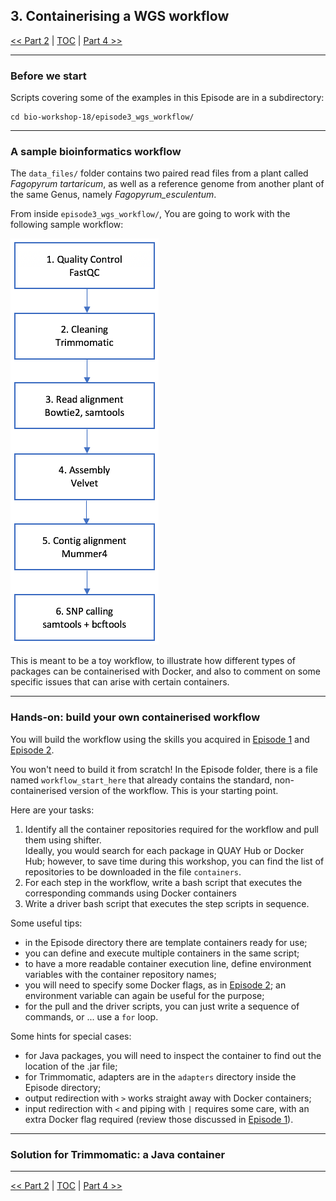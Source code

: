 ## 3. Containerising a WGS workflow

 [\<\< Part 2](https://github.com/PawseySC/bio-workshop-18/blob/master/2.fastqc.md)
 | [TOC](https://github.com/PawseySC/bio-workshop-18/blob/master/TableOfContents.md) |
 [Part 4 \>\>](https://github.com/PawseySC/bio-workshop-18/blob/master/4.hpc.md)
______

### Before we start
Scripts covering some of the examples in this Episode are in a subdirectory:

    cd bio-workshop-18/episode3_wgs_workflow/


---
### A sample bioinformatics workflow
The `data_files/` folder contains two paired read files from a plant called *Fagopyrum tartaricum*, as well as a reference genome from another plant of the same Genus, namely *Fagopyrum_esculentum*.

From inside `episode3_wgs_workflow/`, You are going to work with the following sample workflow:

![ep3_workflow_pic](episode3_wgs_workflow/Workflow.png)


This is meant to be a toy workflow, to illustrate how different types of packages can be containerised with Docker, and also to comment on some specific issues that can arise with certain containers.


---
### Hands-on: build your own containerised workflow
You will build the workflow using the skills you acquired in [Episode 1](https://github.com/PawseySC/bio-workshop-18/blob/master/1.containers.md) and [Episode 2](https://github.com/PawseySC/bio-workshop-18/blob/master/2.fastqc.md).

You won't need to build it from scratch! In the Episode folder, there is a file named `workflow_start_here` that already contains the standard, non-containerised version of the workflow. This is your starting point.

Here are your tasks:
1. Identify all the container repositories required for the workflow and pull them using shifter.  
  Ideally, you would search for each package in QUAY Hub or Docker Hub; however, to save time during this workshop, you can find the list of repositories to be downloaded in the file `containers`.
2. For each step in the workflow, write a bash script that executes the corresponding commands using Docker containers
3. Write a driver bash script that executes the step scripts in sequence.

Some useful tips:
- in the Episode directory there are template containers ready for use;
- you can define and execute multiple containers in the same script;
- to have a more readable container execution line, define environment variables with the container repository names;
- you will need to specify some Docker flags, as in [Episode 2](https://github.com/PawseySC/bio-workshop-18/blob/master/2.fastqc.md); an environment variable can again be useful for the purpose;
- for the pull and the driver scripts, you can just write a sequence of commands, or ... use a `for` loop.

Some hints for special cases:
- for Java packages, you will need to inspect the container to find out the location of the .jar file;
- for Trimmomatic, adapters are in the `adapters` directory inside the Episode directory;
- output redirection with `>` works straight away with Docker containers;
- input redirection with `<` and piping with `|` requires some care, with an extra Docker flag required (review those discussed in [Episode 1](https://github.com/PawseySC/bio-workshop-18/blob/master/1.containers.md)).


---
### Solution for Trimmomatic: a Java container





______
 [\<\< Part 2](https://github.com/PawseySC/bio-workshop-18/blob/master/2.fastqc.md)
 | [TOC](https://github.com/PawseySC/bio-workshop-18/blob/master/TableOfContents.md) |
 [Part 4 \>\>](https://github.com/PawseySC/bio-workshop-18/blob/master/4.hpc.md)
